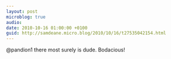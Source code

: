 ```yaml
---
layout: post
microblog: true
audio: 
date: 2010-10-16 01:00:00 +0100
guid: http://samdeane.micro.blog/2010/10/16/t27535042154.html
---
```

@pandion1 there most surely is dude. Bodacious!
